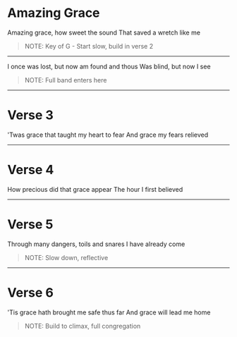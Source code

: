 # Amazing Grace

Amazing grace, how sweet the sound
That saved a wretch like me

> NOTE: Key of G - Start slow, build in verse 2

---

I once was lost, but now am found and thous
Was blind, but now I see

> NOTE: Full band enters here

---

# Verse 3

'Twas grace that taught my heart to fear
And grace my fears relieved

---

# Verse 4

How precious did that grace appear
The hour I first believed

---

# Verse 5

Through many dangers, toils and snares
I have already come

> NOTE: Slow down, reflective

---

# Verse 6

'Tis grace hath brought me safe thus far
And grace will lead me home

> NOTE: Build to climax, full congregation
